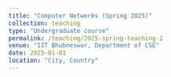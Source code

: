 ```yaml
---
title: "Computer Networks (Spring 2025)"
collection: teaching
type: "Undergraduate course"
permalink: /teaching/2025-spring-teaching-1
venue: "IIT Bhubneswar, Department of CSE"
date: 2025-01-01
location: "City, Country"
---
```


<!--This is a description of a teaching experience. You can use markdown like any other post.

Heading 1
======

Heading 2
======

Heading 3
======
-->
